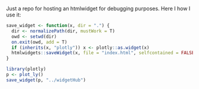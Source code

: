Just a repo for hosting an htmlwidget for debugging purposes. Here I how I use it:

```r
save_widget <- function(x, dir = ".") {
  dir <- normalizePath(dir, mustWork = T)
  owd <- setwd(dir)
  on.exit(owd, add = T)
  if (inherits(x, "plotly")) x <- plotly::as.widget(x)
  htmlwidgets::saveWidget(x, file = "index.html", selfcontained = FALSE)
}

library(plotly)
p <- plot_ly()
save_widget(p, "../widgetHub")
```
